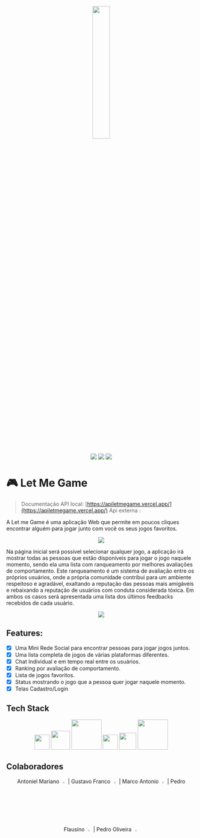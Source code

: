 <p align="center"><img width=30% src="https://images2.imgbox.com/53/67/4E6GsS49_o.png"/>
</p>
<p align="center"><img src="https://img.shields.io/badge/javascript-98%25-yellow">
<img src="https://img.shields.io/badge/languages-3-red">
<img src="https://img.shields.io/badge/colaborators-5-green">
</p>

# :video_game: Let Me Game

> Documentação API local: [https://apiletmegame.vercel.app/](https://apiletmegame.vercel.app/)
> Api externa : 

 

A Let me Game é uma aplicação Web que permite em poucos cliques encontrar alguém para jogar junto com você os seus jogos favoritos.

<p align="center"><img src="https://thumbs2.imgbox.com/b8/ba/2C15VN54_t.png"/></p>

Na página inicial será possível selecionar qualquer jogo, a aplicação irá mostrar todas as pessoas que estão disponíveis para jogar o jogo naquele momento, sendo ela uma lista com ranqueamento por melhores avaliações de comportamento. Este ranqueamento é um sistema de avaliação entre os próprios usuários, onde a própria comunidade contribui para um ambiente respeitoso e agradável, exaltando a reputação das pessoas mais amigáveis e rebaixando a reputação de usuários com conduta considerada tóxica. Em ambos os casos será apresentada uma lista dos últimos feedbacks recebidos de cada usuário.
<p align="center"><img src="https://s8.gifyu.com/images/1576-1.gif"/> </p>

## Features:

- [x] Uma Mini Rede Social para encontrar pessoas para jogar jogos juntos.
- [x]  Uma lista completa de jogos de várias plataformas diferentes.
- [x]  Chat Individual e em tempo real entre os usuários.
- [x]  Ranking por avaliação de comportamento.
- [x]  Lista de jogos favoritos.
- [x] Status mostrando o jogo que a pessoa quer jogar naquele momento.
- [x] Telas Cadastro/Login

## Tech Stack

<p align="center"><img width="40px" src="https://cdn.iconscout.com/icon/free/png-256/javascript-2752148-2284965.png"/> <img width="50px" src="https://upload.wikimedia.org/wikipedia/commons/thumb/a/a7/React-icon.svg/640px-React-icon.svg.png"/> <img width="80px" src="https://cdn-media-1.freecodecamp.org/images/7eXQpRAaM8FMVy4PMHQYfQl1UJaJ4rFILVgO"/> <img width="40px" src="https://img1.daumcdn.net/thumb/R800x0/?scode=mtistory2&fname=https%3A%2F%2Fblog.kakaocdn.net%2Fdn%2FecJGQI%2FbtruqGfsesx%2FqfM7C0lGzuQfTQ3ykAkQ70%2Fimg.png"/> <img width="45px" src="https://images.velog.io/images/vi2920va/post/9b15f05e-6a45-4490-9003-2250397ecf58/%EB%8B%A4%EC%9A%B4%EB%A1%9C%EB%93%9C.png"/> <img width="80px" src="https://www.vectorlogo.zone/logos/axios/axios-ar21.png"/></p>




## Colaboradores


<p align="center">
Antoniel Mariano <a href="https://github.com/therobite"><img width ="3%" src="https://encrypted-tbn0.gstatic.com/images?q=tbn:ANd9GcT6f5xuhd2qEp-FP2zaGySII_zCWgDkyMb6BuMWax3BzuOTiaNBhyT79X0OVe1ebB1tHmo&usqp=CAU"/></a> | Gustavo Franco <a href="https://github.com/guhenf"><img width ="3%" src="https://encrypted-tbn0.gstatic.com/images?q=tbn:ANd9GcT6f5xuhd2qEp-FP2zaGySII_zCWgDkyMb6BuMWax3BzuOTiaNBhyT79X0OVe1ebB1tHmo&usqp=CAU"/></a> | Marco Antonio <a href="https://github.com/scush989898"><img width ="3%" src="https://encrypted-tbn0.gstatic.com/images?q=tbn:ANd9GcT6f5xuhd2qEp-FP2zaGySII_zCWgDkyMb6BuMWax3BzuOTiaNBhyT79X0OVe1ebB1tHmo&usqp=CAU"/></a>
| Pedro Flausino <a href="https://github.com/PedroFlausino"><img width ="3%" src="https://encrypted-tbn0.gstatic.com/images?q=tbn:ANd9GcT6f5xuhd2qEp-FP2zaGySII_zCWgDkyMb6BuMWax3BzuOTiaNBhyT79X0OVe1ebB1tHmo&usqp=CAU"/></a> | Pedro Oliveira <a href="https://github.com/pedrooli98"><img width ="3%" src="https://encrypted-tbn0.gstatic.com/images?q=tbn:ANd9GcT6f5xuhd2qEp-FP2zaGySII_zCWgDkyMb6BuMWax3BzuOTiaNBhyT79X0OVe1ebB1tHmo&usqp=CAU"/></a>
</p>

